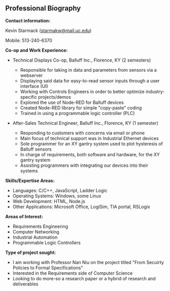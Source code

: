 ## Professional Biography
__Contact information:__ 

Kevin Starmack (starmakw@mail.uc.edu)

Mobile: 513-240-6370

__Co-op and Work Experience:__

* Technical Displays Co-op, Balluff Inc., Florence, KY (2 semesters)
  * Responsible for taking in data and parameters from sensors via a webserver
  * Displaying said data for easy-to-read sensor inputs through a user interface (UI)
  * Working with Controls Engineers in order to better optimize industry-specific projects/demos
  * Explored the use of Node-RED for Balluff devices
  * Created Node-RED library for simple "copy-paste" coding
  * Trained in using a programmable logic controller (PLC) 

* After-Sales Technical Engineer, Balluff Inc., Florence, KY (1 semester)
  * Responding to customers with concerns via email or phone
  * Main focus of technical support was in Industrial Ethernet devices
  * Sole programmer for an XY gantry system used to plot hysteresis of Balluff sensors
  * In charge of requirements, both software and hardware, for the XY gantry system
  * Assisting programmers with integrating our devices into their systems
  
  
 __Skills/Expertise Areas:__
 
 * Languages: C/C++, JavaScript, Ladder Logic
 * Operating Systems: Windows, some Linux
 * Web Development: HTML, Node.js
 * Other Applications: Microsoft Office, LogiSim, TIA portal, RSLogix
 
 
 __Areas of Interest:__
 * Requirements Engineering
 * Computer Networking
 * Industrial Automation
 * Programmable Logic Controllers
 
 __Type of project sought:__
 
 * I am working with Professor Nan Niu on the project titled "From Secuirty Policies to Formal Specifications"
 * Interested in the Requirements side of Computer Science
 * Looking to do more-so a research paper or a hybrid of research and deliverables
